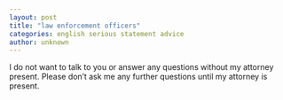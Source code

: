 ```yaml
---
layout: post
title: "law enforcement officers"
categories: english serious statement advice
author: unknown
---
```

I do not want to talk to you or answer any questions without my attorney present.
Please don’t ask me any further questions until my attorney is present.
